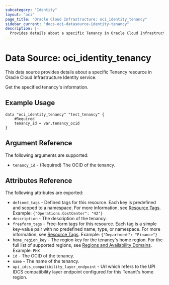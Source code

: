 ```yaml
---
subcategory: "Identity"
layout: "oci"
page_title: "Oracle Cloud Infrastructure: oci_identity_tenancy"
sidebar_current: "docs-oci-datasource-identity-tenancy"
description: |-
  Provides details about a specific Tenancy in Oracle Cloud Infrastructure Identity service
---
```


# Data Source: oci_identity_tenancy
This data source provides details about a specific Tenancy resource in Oracle Cloud Infrastructure Identity service.

Get the specified tenancy's information.

## Example Usage

```hcl
data "oci_identity_tenancy" "test_tenancy" {
	#Required
	tenancy_id = var.tenancy_ocid
}
```

## Argument Reference

The following arguments are supported:

* `tenancy_id` - (Required) The OCID of the tenancy.


## Attributes Reference

The following attributes are exported:

* `defined_tags` - Defined tags for this resource. Each key is predefined and scoped to a namespace. For more information, see [Resource Tags](https://docs.cloud.oracle.com/iaas/Content/General/Concepts/resourcetags.htm). Example: `{"Operations.CostCenter": "42"}` 
* `description` - The description of the tenancy.
* `freeform_tags` - Free-form tags for this resource. Each tag is a simple key-value pair with no predefined name, type, or namespace. For more information, see [Resource Tags](https://docs.cloud.oracle.com/iaas/Content/General/Concepts/resourcetags.htm). Example: `{"Department": "Finance"}` 
* `home_region_key` - The region key for the tenancy's home region. For the full list of supported regions, see [Regions and Availability Domains](https://docs.cloud.oracle.com/iaas/Content/General/Concepts/regions.htm).  Example: `PHX` 
* `id` - The OCID of the tenancy.
* `name` - The name of the tenancy.
* `upi_idcs_compatibility_layer_endpoint` - Url which refers to the UPI IDCS compatibility layer endpoint configured for this Tenant's home region.

